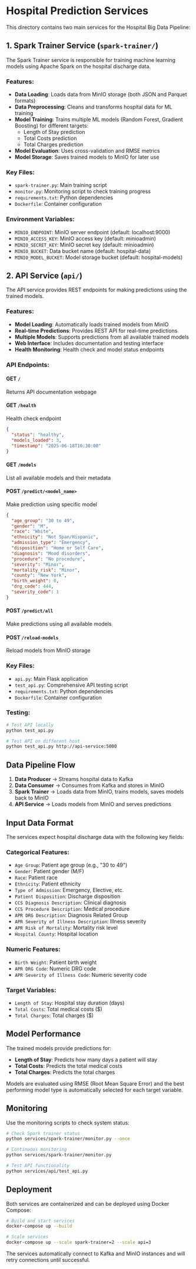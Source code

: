 # Hospital Prediction Services

This directory contains two main services for the Hospital Big Data Pipeline:

## 1. Spark Trainer Service (`spark-trainer/`)

The Spark Trainer service is responsible for training machine learning models using Apache Spark on the hospital discharge data.

### Features:
- **Data Loading**: Loads data from MinIO storage (both JSON and Parquet formats)
- **Data Preprocessing**: Cleans and transforms hospital data for ML training
- **Model Training**: Trains multiple ML models (Random Forest, Gradient Boosting) for different targets:
  - Length of Stay prediction
  - Total Costs prediction  
  - Total Charges prediction
- **Model Evaluation**: Uses cross-validation and RMSE metrics
- **Model Storage**: Saves trained models to MinIO for later use

### Key Files:
- `spark-trainer.py`: Main training script
- `monitor.py`: Monitoring script to check training progress
- `requirements.txt`: Python dependencies
- `Dockerfile`: Container configuration

### Environment Variables:
- `MINIO_ENDPOINT`: MinIO server endpoint (default: localhost:9000)
- `MINIO_ACCESS_KEY`: MinIO access key (default: minioadmin)
- `MINIO_SECRET_KEY`: MinIO secret key (default: minioadmin)
- `MINIO_BUCKET`: Data bucket name (default: hospital-data)
- `MINIO_MODEL_BUCKET`: Model storage bucket (default: hospital-models)

## 2. API Service (`api/`)

The API service provides REST endpoints for making predictions using the trained models.

### Features:
- **Model Loading**: Automatically loads trained models from MinIO
- **Real-time Predictions**: Provides REST API for real-time predictions
- **Multiple Models**: Supports predictions from all available trained models
- **Web Interface**: Includes documentation and testing interface
- **Health Monitoring**: Health check and model status endpoints

### API Endpoints:

#### GET `/`
Returns API documentation webpage

#### GET `/health`
Health check endpoint
```json
{
  "status": "healthy",
  "models_loaded": 3,
  "timestamp": "2025-06-18T10:30:00"
}
```

#### GET `/models`
List all available models and their metadata

#### POST `/predict/<model_name>`
Make prediction using specific model
```json
{
  "age_group": "30 to 49",
  "gender": "M",
  "race": "White",
  "ethnicity": "Not Span/Hispanic",
  "admission_type": "Emergency",
  "disposition": "Home or Self Care",
  "diagnosis": "Mood disorders",
  "procedure": "No procedure",
  "severity": "Minor",
  "mortality_risk": "Minor",
  "county": "New York",
  "birth_weight": 0,
  "drg_code": 444,
  "severity_code": 1
}
```

#### POST `/predict/all`
Make predictions using all available models

#### POST `/reload-models`
Reload models from MinIO storage

### Key Files:
- `api.py`: Main Flask application
- `test_api.py`: Comprehensive API testing script
- `requirements.txt`: Python dependencies
- `Dockerfile`: Container configuration

### Testing:
```bash
# Test API locally
python test_api.py

# Test API on different host
python test_api.py http://api-service:5000
```

## Data Pipeline Flow

1. **Data Producer** → Streams hospital data to Kafka
2. **Data Consumer** → Consumes from Kafka and stores in MinIO
3. **Spark Trainer** → Loads data from MinIO, trains models, saves models back to MinIO
4. **API Service** → Loads models from MinIO and serves predictions

## Input Data Format

The services expect hospital discharge data with the following key fields:

### Categorical Features:
- `Age Group`: Patient age group (e.g., "30 to 49")
- `Gender`: Patient gender (M/F)
- `Race`: Patient race
- `Ethnicity`: Patient ethnicity
- `Type of Admission`: Emergency, Elective, etc.
- `Patient Disposition`: Discharge disposition
- `CCS Diagnosis Description`: Clinical diagnosis
- `CCS Procedure Description`: Medical procedure
- `APR DRG Description`: Diagnosis Related Group
- `APR Severity of Illness Description`: Illness severity
- `APR Risk of Mortality`: Mortality risk level
- `Hospital County`: Hospital location

### Numeric Features:
- `Birth Weight`: Patient birth weight
- `APR DRG Code`: Numeric DRG code
- `APR Severity of Illness Code`: Numeric severity code

### Target Variables:
- `Length of Stay`: Hospital stay duration (days)
- `Total Costs`: Total medical costs ($)
- `Total Charges`: Total charges ($)

## Model Performance

The trained models provide predictions for:
- **Length of Stay**: Predicts how many days a patient will stay
- **Total Costs**: Predicts the total medical costs
- **Total Charges**: Predicts the total charges

Models are evaluated using RMSE (Root Mean Square Error) and the best performing model type is automatically selected for each target variable.

## Monitoring

Use the monitoring scripts to check system status:

```bash
# Check Spark trainer status
python services/spark-trainer/monitor.py --once

# Continuous monitoring
python services/spark-trainer/monitor.py

# Test API functionality
python services/api/test_api.py
```

## Deployment

Both services are containerized and can be deployed using Docker Compose:

```bash
# Build and start services
docker-compose up --build

# Scale services
docker-compose up --scale spark-trainer=2 --scale api=3
```

The services automatically connect to Kafka and MinIO instances and will retry connections until successful.
